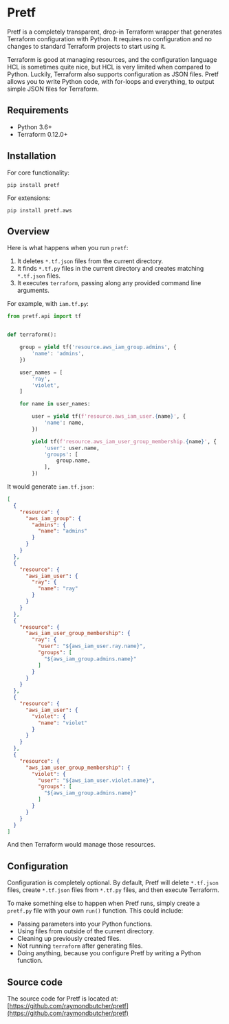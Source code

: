 # Pretf

Pretf is a completely transparent, drop-in Terraform wrapper that generates Terraform configuration with Python. It requires no configuration and no changes to standard Terraform projects to start using it.

Terraform is good at managing resources, and the configuration language HCL is sometimes quite nice, but HCL is very limited when compared to Python. Luckily, Terraform also supports configuration as JSON files. Pretf allows you to write Python code, with for-loops and everything, to output simple JSON files for Terraform.

## Requirements

* Python 3.6+
* Terraform 0.12.0+

## Installation

For core functionality:

```shell
pip install pretf
```

For extensions:

```shell
pip install pretf.aws
```

## Overview

Here is what happens when you run `pretf`:

1. It deletes `*.tf.json` files from the current directory.
1. It finds `*.tf.py` files in the current directory and creates matching `*.tf.json` files.
1. It executes `terraform`, passing along any provided command line arguments.

For example, with `iam.tf.py`:

```python
from pretf.api import tf


def terraform():

    group = yield tf('resource.aws_iam_group.admins', {
        'name': 'admins',
    })

    user_names = [
        'ray',
        'violet',
    ]

    for name in user_names:

        user = yield tf(f'resource.aws_iam_user.{name}', {
            'name': name,
        })

        yield tf(f'resource.aws_iam_user_group_membership.{name}', {
            'user': user.name,
            'groups': [
                group.name,
            ],
        })
```

It would generate `iam.tf.json`:

```json
[
  {
    "resource": {
      "aws_iam_group": {
        "admins": {
          "name": "admins"
        }
      }
    }
  },
  {
    "resource": {
      "aws_iam_user": {
        "ray": {
          "name": "ray"
        }
      }
    }
  },
  {
    "resource": {
      "aws_iam_user_group_membership": {
        "ray": {
          "user": "${aws_iam_user.ray.name}",
          "groups": [
            "${aws_iam_group.admins.name}"
          ]
        }
      }
    }
  },
  {
    "resource": {
      "aws_iam_user": {
        "violet": {
          "name": "violet"
        }
      }
    }
  },
  {
    "resource": {
      "aws_iam_user_group_membership": {
        "violet": {
          "user": "${aws_iam_user.violet.name}",
          "groups": [
            "${aws_iam_group.admins.name}"
          ]
        }
      }
    }
  }
]
```

And then Terraform would manage those resources.

## Configuration

Configuration is completely optional. By default, Pretf will delete `*.tf.json` files, create `*.tf.json` files from `*.tf.py` files, and then execute Terraform.

To make something else to happen when Pretf runs, simply create a `pretf.py` file with your own `run()` function. This could include:

* Passing parameters into your Python functions.
* Using files from outside of the current directory.
* Cleaning up previously created files.
* Not running `terraform` after generating files.
* Doing anything, because you configure Pretf by writing a Python function.

## Source code

The source code for Pretf is located at: [https://github.com/raymondbutcher/pretf](https://github.com/raymondbutcher/pretf)
